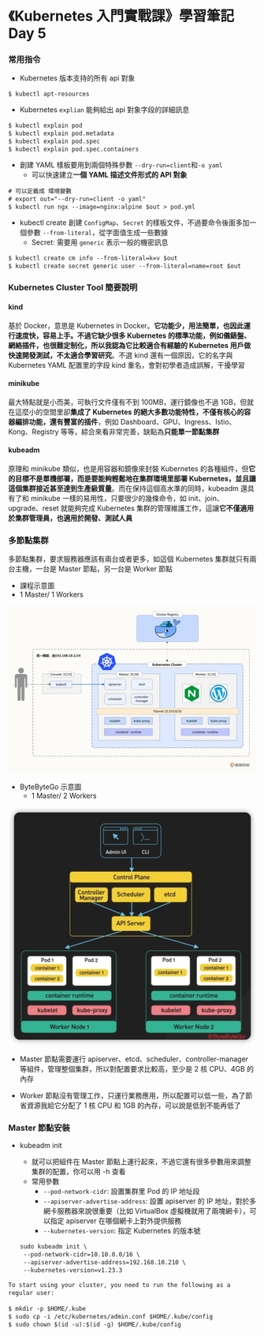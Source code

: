 # 《Kubernetes 入門實戰課》學習筆記 Day 5

### 常用指令

- Kubernetes 版本支持的所有 api 對象
```shell
$ kubectl apt-resources
```

- Kubernetes `explian` 能夠給出 api 對象字段的詳細訊息
```shell
$ kubectl explain pod
$ kubectl explain pod.metadata
$ kubectl explain pod.spec
$ kubectl explain pod.spec.containers
```

- 創建 YAML 樣板要用到兩個特殊參數 `--dry-run=client`和`-o yaml`
    - 可以快速建立**一個 YAML 描述文件形式的 API 對象**
```shell
# 可以定義成 環境變數
# export out="--dry-run=client -o yaml"
$ kubectl run ngx --image=nginx:alpine $out > pod.yml
```

- kubectl create 創建 `ConfigMap`、`Secret` 的樣板文件，不過要命令後面多加一個參數 `--from-literal`，從字面值生成一些數據
    - Secret: 需要用 `generic` 表示一般的機密訊息
```shell
$ kubectl create cm info --from-literal=k=v $out
$ kubectl create secret generic user --from-literal=name=root $out
```

### Kubernetes Cluster Tool 簡要說明

#### kind

基於 Docker，意思是 Kubernetes in Docker。**它功能少，用法簡單，也因此運行速度快，容易上手。不過它缺少很多 Kubernetes 的標準功能，例如儀錶盤、網絡插件，也很難定制化，所以我認為它比較適合有經驗的 Kubernetes 用戶做快速開發測試，不太適合學習研究**。不選 kind 還有一個原因，它的名字與 Kubernetes YAML 配置里的字段 kind 重名，會對初學者造成誤解，干擾學習

#### minikube

最大特點就是小而美，可執行文件僅有不到 100MB，運行鏡像也不過 1GB，但就在這麼小的空間里卻**集成了 Kubernetes 的絕大多數功能特性，不僅有核心的容器編排功能，還有豐富的插件**，例如 Dashboard、GPU、Ingress、Istio、Kong、Registry 等等，綜合來看非常完善，缺點為**只能單一節點集群**

#### kubeadm

原理和 minikube 類似，也是用容器和鏡像來封裝 Kubernetes 的各種組件，但**它的目標不是單機部署，而是要能夠輕鬆地在集群環境里部署 Kubernetes，並且讓這個集群接近甚至達到生產級質量**。而在保持這個高水準的同時，kubeadm 還具有了和 minikube 一樣的易用性，只要很少的幾條命令，如 init、join、upgrade、reset 就能夠完成 Kubernetes 集群的管理維護工作，這讓**它不僅適用於集群管理員，也適用於開發、測試人員**

### 多節點集群

多節點集群，要求服務器應該有兩台或者更多，如這個 Kubernetes 集群就只有兩台主機，一台是 Master 節點，另一台是 Worker 節點

- 課程示意圖
 - 1 Master/ 1 Workers
 
![](media/16742033147119/16742047128816.jpg)

- ByteByteGo 示意圖
    - 1 Master/ 2 Workers
    
![iShot_2023-01-15_14.33.31](media/16742033147119/iShot_2023-01-15_14.33.31.png)

- Master 節點需要運行 apiserver、etcd、scheduler、controller-manager 等組件，管理整個集群，所以對配置要求比較高，至少是 2 核 CPU、4GB 的內存

- Worker 節點沒有管理工作，只運行業務應用，所以配置可以低一些，為了節省資源我給它分配了 1 核 CPU 和 1GB 的內存，可以說是低到不能再低了

### Master 節點安裝

- kubeadm init 
    - 就可以把組件在 Master 節點上運行起來，不過它還有很多參數用來調整集群的配置，你可以用 -h 查看
    - 常用參數
        - `--pod-network-cidr`: 設置集群里 Pod 的 IP 地址段
        - `--apiserver-advertise-address`: 設置 apiserver 的 IP 地址，對於多網卡服務器來說很重要（比如 VirtualBox 虛擬機就用了兩塊網卡），可以指定 apiserver 在哪個網卡上對外提供服務
        - `--kubernetes-version`: 指定 Kubernetes 的版本號

    ```shell
    sudo kubeadm init \
     --pod-network-cidr=10.10.0.0/16 \ 
     --apiserver-advertise-address=192.168.10.210 \ 
     --kubernetes-version=v1.23.3
    ```


```shell
To start using your cluster, you need to run the following as a regular user:

$ mkdir -p $HOME/.kube 
$ sudo cp -i /etc/kubernetes/admin.conf $HOME/.kube/config 
$ sudo chown $(id -u):$(id -g) $HOME/.kube/config
```